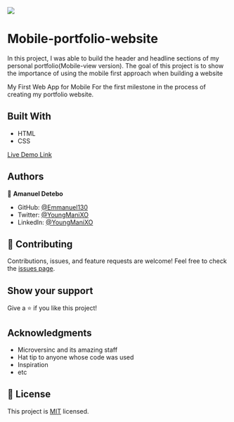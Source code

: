 ![](https://img.shields.io/badge/Microverse-blueviolet)

# Mobile-portfolio-website

In this project, I was able to build the header and headline sections of my personal portfolio(Mobile-view version). The goal of this project is to show the importance of using the mobile first approach when building a website

My First Web App for Mobile For the first milestone in the process of creating my portfolio website.


## Built With

- HTML
- CSS

[Live Demo Link](https://emmanuel130.github.io/Portfolio/)

## Authors

👤 **Amanuel Detebo**
- GitHub: [@Emmanuel130](https://github.com/Emmanuel130)
- Twitter: [@YoungManiXO](https://twitter.com/YoungManiXO)
- LinkedIn: [@YoungManiXO](https://www.linkedin.com/in/YoungManiXO)

## 🤝 Contributing
Contributions, issues, and feature requests are welcome!
Feel free to check the [issues page](../../issues/).

## Show your support
Give a ⭐️ if you like this project!

## Acknowledgments
- Microversinc and its amazing staff
- Hat tip to anyone whose code was used
- Inspiration
- etc

## 📝 License
This project is [MIT](./MIT.md) licensed.

